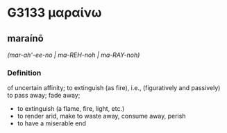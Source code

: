 # G3133 μαραίνω

## maraínō

_(mar-ah'-ee-no | ma-REH-noh | ma-RAY-noh)_

### Definition

of uncertain affinity; to extinguish (as fire), i.e., (figuratively and passively) to pass away; fade away; 

- to extinguish (a flame, fire, light, etc.)
- to render arid, make to waste away, consume away, perish
- to have a miserable end
